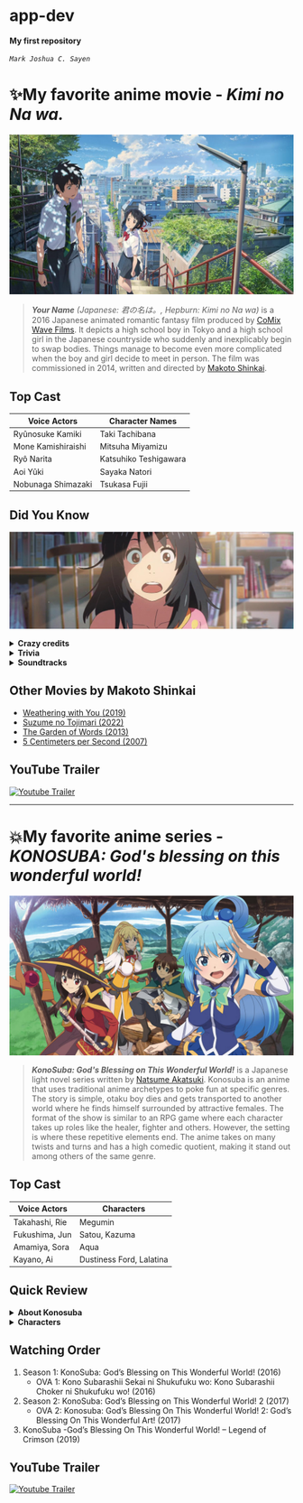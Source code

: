 # app-dev

**My first repository**

*`Mark Joshua C. Sayen`*

# :sparkles:My favorite anime movie - *Kimi no Na wa.*

![this is an image](kiminonawa.jpg "animemoviepic")

> ***Your Name** (Japanese: 君の名は。, Hepburn: Kimi no Na wa)* is a 2016 Japanese animated romantic fantasy film produced by [CoMix Wave Films](https://en.wikipedia.org/wiki/CoMix_Wave_Films). It depicts a high school boy in Tokyo and a high school girl in the Japanese countryside who suddenly and inexplicably begin to swap bodies. Things manage to become even more complicated when the boy and girl decide to meet in person. The film was commissioned in 2014, written and directed by [Makoto Shinkai](https://en.wikipedia.org/wiki/Makoto_Shinkai).

## **Top Cast**
| Voice Actors | Character Names|
| ----------- | ----------- |
|Ryûnosuke Kamiki   | Taki Tachibana |
|Mone Kamishiraishi  | Mitsuha Miyamizu |
|Ryô Narita | Katsuhiko Teshigawara|
|Aoi Yûki |Sayaka Natori |
|Nobunaga Shimazaki | Tsukasa Fujii|

## **Did You Know**
![this is an image](mitsu.png "animemoviepic")
 <details>
  <summary><b>Crazy credits</b></summary>
  <p>
               At the end of the film, as both the lead characters simultaneously says "Your name...", the title of the film appears.
  </p>
</details>

  <details>
  <summary><b>Trivia</b></summary>
  <p>
                  The red braided cord that Mitsuha wears represents the invisible red string of fate that is said to connect someone
       to their fated person, according to Japanese tradition.
  </p>
</details>

  <details>
  <summary><b>Soundtracks</b></summary>
  <p>
Yumetourou (Dream Lanturn)

Music and Lyrics by Youjirou Noda

Arranged and Performed by Radwimps
  </p>
</details>
 

 
 
## **Other Movies by Makoto Shinkai**

* [Weathering with You (2019)](https://www.imdb.com/title/tt9426210/?ref_=fn_al_tt_1)
* [Suzume no Tojimari (2022)](https://www.imdb.com/title/tt16428256/?ref_=nv_sr_srsg_0)
* [The Garden of Words (2013)](https://www.imdb.com/title/tt2591814/?ref_=nv_sr_srsg_0)
* [5 Centimeters per Second (2007)](https://www.imdb.com/title/tt0983213/?ref_=fn_al_tt_1)

## **YouTube Trailer**
<p> <!--align="center"-->
  <a href="https://youtu.be/xU47nhruN-Q"><img width="32px" alt="Youtube Trailer" title="Youtube Trailer" src="https://i.imgur.com/qiXu7b2.png"/></a>
  &#8287;&#8287;&#8287;&#8287;&#8287;
</p>

---

# :boom:My favorite anime series - *KONOSUBA: God's blessing on this wonderful world!*

![this is konosuba image](konosubs.jpg "animeseriespic")

> ***KonoSuba: God's Blessing on This Wonderful World!*** is a Japanese light novel series written by [Natsume Akatsuki](https://en.wikipedia.org/wiki/Natsume_Akatsuki). Konosuba is an anime that uses traditional anime archetypes to poke fun at specific genres. The story is simple, otaku boy dies and gets transported to another world where he finds himself surrounded by attractive females. The format of the show is similar to an RPG game where each character takes up roles like the healer, fighter and others. However, the setting is where these repetitive elements end. The anime takes on many twists and turns and has a high comedic quotient, making it stand out among others of the same genre.

## **Top Cast**
| Voice Actors | Characters|
| ----------- | ----------- |
|Takahashi, Rie   | Megumin |
|Fukushima, Jun  | Satou, Kazuma|
|Amamiya, Sora| Aqua|
|Kayano, Ai |Dustiness Ford, Lalatina|

## **Quick Review**
 <details>
  <summary><b>About Konosuba</b></summary>
  <p>
           Konosuba is a light novel series written by Natsume Akatsuki and illustrated by Kurone Mishima. Currently, there are a total of 16 volumes of the light novel series, and 17th is to be believed to be the last one, 5 of them have been adapted in the form of anime.
  </p>
</details>

  <details>
  <summary><b>Characters</b></summary>
  <p>
          The characters are what make Konosuba really special. None of the characters is extremely powerful or overpowered. Even as a group, they have many limitations and are not the greatest. They have flaws that hold them back, and sometimes, arrogance gets the better of them. Despite the flaws, they eventually accept each other and drive the show towards a satisfying ending.
  </p>
</details>
 
## **Watching Order**

1. Season 1: KonoSuba: God’s Blessing on This Wonderful World! (2016)
   * OVA 1: Kono Subarashii Sekai ni Shukufuku wo: Kono Subarashii Choker ni Shukufuku wo! (2016)
2. Season 2: KonoSuba: God’s Blessing on This Wonderful World! 2 (2017)
   * OVA 2: Konosuba: God’s Blessing On This Wonderful World! 2: God’s Blessing On This Wonderful Art! (2017)
3. KonoSuba -God’s Blessing On This Wonderful World! – Legend of Crimson (2019)

## **YouTube Trailer**
<p> <!--align="center"-->
  <a href="https://youtu.be/h4dX58X6ln4"><img width="32px" alt="Youtube Trailer" title="Youtube Trailer" src="https://i.imgur.com/qiXu7b2.png"/></a>
  &#8287;&#8287;&#8287;&#8287;&#8287;
</p>
